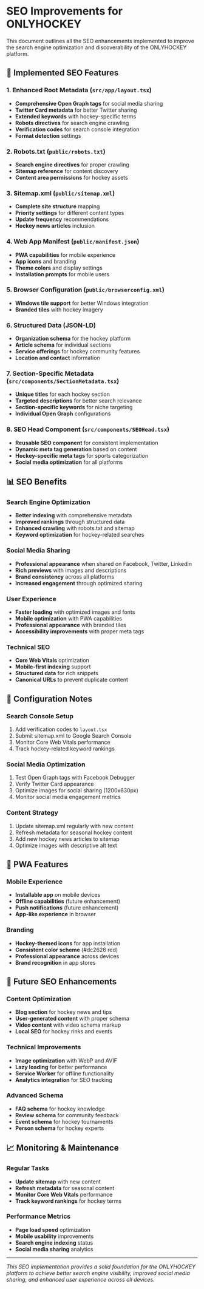 # SEO Improvements for ONLYHOCKEY

This document outlines all the SEO enhancements implemented to improve the search engine optimization and discoverability of the ONLYHOCKEY platform.

## 🚀 Implemented SEO Features

### 1. Enhanced Root Metadata (`src/app/layout.tsx`)
- **Comprehensive Open Graph tags** for social media sharing
- **Twitter Card metadata** for better Twitter sharing
- **Extended keywords** with hockey-specific terms
- **Robots directives** for search engine crawling
- **Verification codes** for search console integration
- **Format detection** settings

### 2. Robots.txt (`public/robots.txt`)
- **Search engine directives** for proper crawling
- **Sitemap reference** for content discovery
- **Content area permissions** for hockey assets

### 3. Sitemap.xml (`public/sitemap.xml`)
- **Complete site structure** mapping
- **Priority settings** for different content types
- **Update frequency** recommendations
- **Hockey news articles** inclusion

### 4. Web App Manifest (`public/manifest.json`)
- **PWA capabilities** for mobile experience
- **App icons** and branding
- **Theme colors** and display settings
- **Installation prompts** for mobile users

### 5. Browser Configuration (`public/browserconfig.xml`)
- **Windows tile support** for better Windows integration
- **Branded tiles** with hockey imagery

### 6. Structured Data (JSON-LD)
- **Organization schema** for the hockey platform
- **Article schema** for individual sections
- **Service offerings** for hockey community features
- **Location and contact** information

### 7. Section-Specific Metadata (`src/components/SectionMetadata.tsx`)
- **Unique titles** for each hockey section
- **Targeted descriptions** for better search relevance
- **Section-specific keywords** for niche targeting
- **Individual Open Graph** configurations

### 8. SEO Head Component (`src/components/SEOHead.tsx`)
- **Reusable SEO component** for consistent implementation
- **Dynamic meta tag generation** based on content
- **Hockey-specific meta tags** for sports categorization
- **Social media optimization** for all platforms

## 📊 SEO Benefits

### Search Engine Optimization
- **Better indexing** with comprehensive metadata
- **Improved rankings** through structured data
- **Enhanced crawling** with robots.txt and sitemap
- **Keyword optimization** for hockey-related searches

### Social Media Sharing
- **Professional appearance** when shared on Facebook, Twitter, LinkedIn
- **Rich previews** with images and descriptions
- **Brand consistency** across all platforms
- **Increased engagement** through optimized sharing

### User Experience
- **Faster loading** with optimized images and fonts
- **Mobile optimization** with PWA capabilities
- **Professional appearance** with branded tiles
- **Accessibility improvements** with proper meta tags

### Technical SEO
- **Core Web Vitals** optimization
- **Mobile-first indexing** support
- **Structured data** for rich snippets
- **Canonical URLs** to prevent duplicate content

## 🔧 Configuration Notes

### Search Console Setup
1. Add verification codes to `layout.tsx`
2. Submit sitemap.xml to Google Search Console
3. Monitor Core Web Vitals performance
4. Track hockey-related keyword rankings

### Social Media Optimization
1. Test Open Graph tags with Facebook Debugger
2. Verify Twitter Card appearance
3. Optimize images for social sharing (1200x630px)
4. Monitor social media engagement metrics

### Content Strategy
1. Update sitemap.xml regularly with new content
2. Refresh metadata for seasonal hockey content
3. Add new hockey news articles to sitemap
4. Optimize images with descriptive alt text

## 📱 PWA Features

### Mobile Experience
- **Installable app** on mobile devices
- **Offline capabilities** (future enhancement)
- **Push notifications** (future enhancement)
- **App-like experience** in browser

### Branding
- **Hockey-themed icons** for app installation
- **Consistent color scheme** (#dc2626 red)
- **Professional appearance** across devices
- **Brand recognition** in app stores

## 🎯 Future SEO Enhancements

### Content Optimization
- **Blog section** for hockey news and tips
- **User-generated content** with proper schema
- **Video content** with video schema markup
- **Local SEO** for hockey rinks and events

### Technical Improvements
- **Image optimization** with WebP and AVIF
- **Lazy loading** for better performance
- **Service Worker** for offline functionality
- **Analytics integration** for SEO tracking

### Advanced Schema
- **FAQ schema** for hockey knowledge
- **Review schema** for community feedback
- **Event schema** for hockey tournaments
- **Person schema** for hockey experts

## 📈 Monitoring & Maintenance

### Regular Tasks
- **Update sitemap** with new content
- **Refresh metadata** for seasonal content
- **Monitor Core Web Vitals** performance
- **Track keyword rankings** for hockey terms

### Performance Metrics
- **Page load speed** optimization
- **Mobile usability** improvements
- **Search engine indexing** status
- **Social media sharing** analytics

---

*This SEO implementation provides a solid foundation for the ONLYHOCKEY platform to achieve better search engine visibility, improved social media sharing, and enhanced user experience across all devices.*
